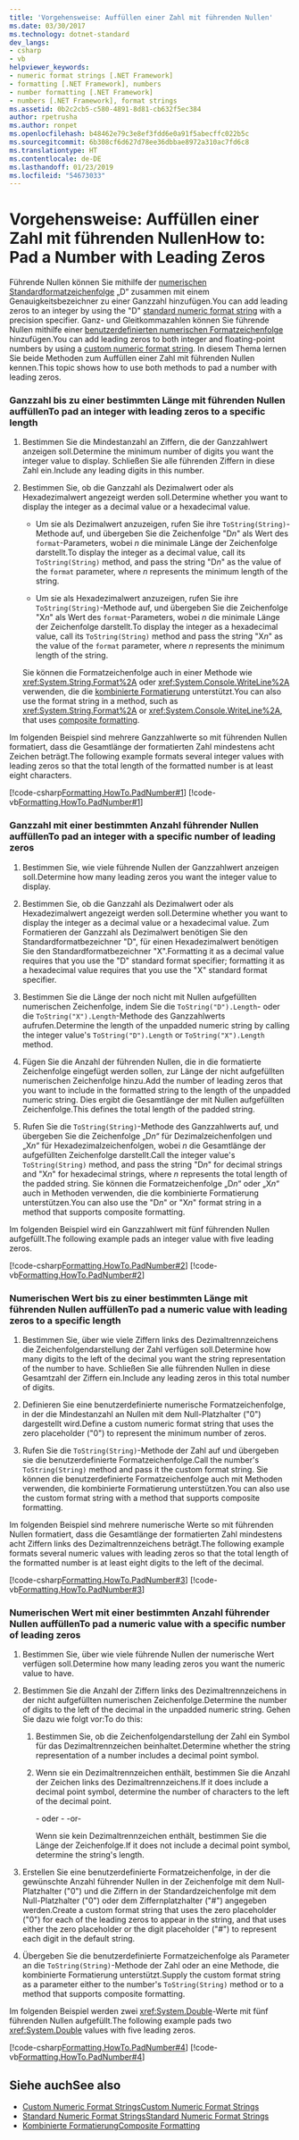 ```yaml
---
title: 'Vorgehensweise: Auffüllen einer Zahl mit führenden Nullen'
ms.date: 03/30/2017
ms.technology: dotnet-standard
dev_langs:
- csharp
- vb
helpviewer_keywords:
- numeric format strings [.NET Framework]
- formatting [.NET Framework], numbers
- number formatting [.NET Framework]
- numbers [.NET Framework], format strings
ms.assetid: 0b2c2cb5-c580-4891-8d81-cb632f5ec384
author: rpetrusha
ms.author: ronpet
ms.openlocfilehash: b48462e79c3e8ef3fdd6e0a91f5abecffc022b5c
ms.sourcegitcommit: 6b308cf6d627d78ee36dbbae8972a310ac7fd6c8
ms.translationtype: HT
ms.contentlocale: de-DE
ms.lasthandoff: 01/23/2019
ms.locfileid: "54673033"
---
```

# <a name="how-to-pad-a-number-with-leading-zeros"></a><span data-ttu-id="ff6f9-102">Vorgehensweise: Auffüllen einer Zahl mit führenden Nullen</span><span class="sxs-lookup"><span data-stu-id="ff6f9-102">How to: Pad a Number with Leading Zeros</span></span>
<span data-ttu-id="ff6f9-103">Führende Nullen können Sie mithilfe der [numerischen Standardformatzeichenfolge](../../../docs/standard/base-types/standard-numeric-format-strings.md) „D“ zusammen mit einem Genauigkeitsbezeichner zu einer Ganzzahl hinzufügen.</span><span class="sxs-lookup"><span data-stu-id="ff6f9-103">You can add leading zeros to an integer by using the "D" [standard numeric format string](../../../docs/standard/base-types/standard-numeric-format-strings.md) with a precision specifier.</span></span> <span data-ttu-id="ff6f9-104">Ganz- und Gleitkommazahlen können Sie führende Nullen mithilfe einer [benutzerdefinierten numerischen Formatzeichenfolge](../../../docs/standard/base-types/custom-numeric-format-strings.md) hinzufügen.</span><span class="sxs-lookup"><span data-stu-id="ff6f9-104">You can add leading zeros to both integer and floating-point numbers by using a [custom numeric format string](../../../docs/standard/base-types/custom-numeric-format-strings.md).</span></span> <span data-ttu-id="ff6f9-105">In diesem Thema lernen Sie beide Methoden zum Auffüllen einer Zahl mit führenden Nullen kennen.</span><span class="sxs-lookup"><span data-stu-id="ff6f9-105">This topic shows how to use both methods to pad a number with leading zeros.</span></span>  
  
### <a name="to-pad-an-integer-with-leading-zeros-to-a-specific-length"></a><span data-ttu-id="ff6f9-106">Ganzzahl bis zu einer bestimmten Länge mit führenden Nullen auffüllen</span><span class="sxs-lookup"><span data-stu-id="ff6f9-106">To pad an integer with leading zeros to a specific length</span></span>  
  
1.  <span data-ttu-id="ff6f9-107">Bestimmen Sie die Mindestanzahl an Ziffern, die der Ganzzahlwert anzeigen soll.</span><span class="sxs-lookup"><span data-stu-id="ff6f9-107">Determine the minimum number of digits you want the integer value to display.</span></span> <span data-ttu-id="ff6f9-108">Schließen Sie alle führenden Ziffern in diese Zahl ein.</span><span class="sxs-lookup"><span data-stu-id="ff6f9-108">Include any leading digits in this number.</span></span>  
  
2.  <span data-ttu-id="ff6f9-109">Bestimmen Sie, ob die Ganzzahl als Dezimalwert oder als Hexadezimalwert angezeigt werden soll.</span><span class="sxs-lookup"><span data-stu-id="ff6f9-109">Determine whether you want to display the integer as a decimal value or a hexadecimal value.</span></span>  
  
    -   <span data-ttu-id="ff6f9-110">Um sie als Dezimalwert anzuzeigen, rufen Sie ihre `ToString(String)`-Methode auf, und übergeben Sie die Zeichenfolge "D*n*" als Wert des `format`-Parameters, wobei *n* die minimale Länge der Zeichenfolge darstellt.</span><span class="sxs-lookup"><span data-stu-id="ff6f9-110">To display the integer as a decimal value, call its `ToString(String)` method, and pass the string "D*n*" as the value of the `format` parameter, where *n* represents the minimum length of the string.</span></span>  
  
    -   <span data-ttu-id="ff6f9-111">Um sie als Hexadezimalwert anzuzeigen, rufen Sie ihre `ToString(String)`-Methode auf, und übergeben Sie die Zeichenfolge "X*n*" als Wert des `format`-Parameters, wobei *n* die minimale Länge der Zeichenfolge darstellt.</span><span class="sxs-lookup"><span data-stu-id="ff6f9-111">To display the integer as a hexadecimal value, call its `ToString(String)` method and pass the string "X*n*" as the value of the `format` parameter, where *n* represents the minimum length of the string.</span></span>  
  
     <span data-ttu-id="ff6f9-112">Sie können die Formatzeichenfolge auch in einer Methode wie <xref:System.String.Format%2A> oder <xref:System.Console.WriteLine%2A> verwenden, die die [kombinierte Formatierung](../../../docs/standard/base-types/composite-formatting.md) unterstützt.</span><span class="sxs-lookup"><span data-stu-id="ff6f9-112">You can also use the format string in a method, such as <xref:System.String.Format%2A> or <xref:System.Console.WriteLine%2A>, that uses [composite formatting](../../../docs/standard/base-types/composite-formatting.md).</span></span>  
  
 <span data-ttu-id="ff6f9-113">Im folgenden Beispiel sind mehrere Ganzzahlwerte so mit führenden Nullen formatiert, dass die Gesamtlänge der formatierten Zahl mindestens acht Zeichen beträgt.</span><span class="sxs-lookup"><span data-stu-id="ff6f9-113">The following example formats several integer values with leading zeros so that the total length of the formatted number is at least eight characters.</span></span>  
  
 [!code-csharp[Formatting.HowTo.PadNumber#1](../../../samples/snippets/csharp/VS_Snippets_CLR/Formatting.HowTo.PadNumber/cs/Pad1.cs#1)]
 [!code-vb[Formatting.HowTo.PadNumber#1](../../../samples/snippets/visualbasic/VS_Snippets_CLR/Formatting.HowTo.PadNumber/vb/Pad1.vb#1)]  
  
### <a name="to-pad-an-integer-with-a-specific-number-of-leading-zeros"></a><span data-ttu-id="ff6f9-114">Ganzzahl mit einer bestimmten Anzahl führender Nullen auffüllen</span><span class="sxs-lookup"><span data-stu-id="ff6f9-114">To pad an integer with a specific number of leading zeros</span></span>  
  
1.  <span data-ttu-id="ff6f9-115">Bestimmen Sie, wie viele führende Nullen der Ganzzahlwert anzeigen soll.</span><span class="sxs-lookup"><span data-stu-id="ff6f9-115">Determine how many leading zeros you want the integer value to display.</span></span>  
  
2.  <span data-ttu-id="ff6f9-116">Bestimmen Sie, ob die Ganzzahl als Dezimalwert oder als Hexadezimalwert angezeigt werden soll.</span><span class="sxs-lookup"><span data-stu-id="ff6f9-116">Determine whether you want to display the integer as a decimal value or a hexadecimal value.</span></span> <span data-ttu-id="ff6f9-117">Zum Formatieren der Ganzzahl als Dezimalwert benötigen Sie den Standardformatbezeichner "D", für einen Hexadezimalwert benötigen Sie den Standardformatbezeichner "X".</span><span class="sxs-lookup"><span data-stu-id="ff6f9-117">Formatting it as a decimal value requires that you use the "D" standard format specifier; formatting it as a hexadecimal value requires that you use the "X" standard format specifier.</span></span>  
  
3.  <span data-ttu-id="ff6f9-118">Bestimmen Sie die Länge der noch nicht mit Nullen aufgefüllten numerischen Zeichenfolge, indem Sie die `ToString("D").Length`- oder die `ToString("X").Length`-Methode des Ganzzahlwerts aufrufen.</span><span class="sxs-lookup"><span data-stu-id="ff6f9-118">Determine the length of the unpadded numeric string by calling the integer value's `ToString("D").Length` or `ToString("X").Length` method.</span></span>  
  
4.  <span data-ttu-id="ff6f9-119">Fügen Sie die Anzahl der führenden Nullen, die in die formatierte Zeichenfolge eingefügt werden sollen, zur Länge der nicht aufgefüllten numerischen Zeichenfolge hinzu.</span><span class="sxs-lookup"><span data-stu-id="ff6f9-119">Add the number of leading zeros that you want to include in the formatted string to the length of the unpadded numeric string.</span></span> <span data-ttu-id="ff6f9-120">Dies ergibt die Gesamtlänge der mit Nullen aufgefüllten Zeichenfolge.</span><span class="sxs-lookup"><span data-stu-id="ff6f9-120">This defines the total length of the padded string.</span></span>  
  
5.  <span data-ttu-id="ff6f9-121">Rufen Sie die `ToString(String)`-Methode des Ganzzahlwerts auf, und übergeben Sie die Zeichenfolge „D*n*“ für Dezimalzeichenfolgen und „X*n*“ für Hexadezimalzeichenfolgen, wobei *n* die Gesamtlänge der aufgefüllten Zeichenfolge darstellt.</span><span class="sxs-lookup"><span data-stu-id="ff6f9-121">Call the integer value's `ToString(String)` method, and pass the string "D*n*" for decimal strings and "X*n*" for hexadecimal strings, where *n* represents the total length of the padded string.</span></span> <span data-ttu-id="ff6f9-122">Sie können die Formatzeichenfolge „D*n*“ oder „X*n*“ auch in Methoden verwenden, die die kombinierte Formatierung unterstützen.</span><span class="sxs-lookup"><span data-stu-id="ff6f9-122">You can also use the "D*n*" or "X*n*" format string in a method that supports composite formatting.</span></span>  
  
 <span data-ttu-id="ff6f9-123">Im folgenden Beispiel wird ein Ganzzahlwert mit fünf führenden Nullen aufgefüllt.</span><span class="sxs-lookup"><span data-stu-id="ff6f9-123">The following example pads an integer value with five leading zeros.</span></span>  
  
 [!code-csharp[Formatting.HowTo.PadNumber#2](../../../samples/snippets/csharp/VS_Snippets_CLR/Formatting.HowTo.PadNumber/cs/Pad1.cs#2)]
 [!code-vb[Formatting.HowTo.PadNumber#2](../../../samples/snippets/visualbasic/VS_Snippets_CLR/Formatting.HowTo.PadNumber/vb/Pad1.vb#2)]  
  
### <a name="to-pad-a-numeric-value-with-leading-zeros-to-a-specific-length"></a><span data-ttu-id="ff6f9-124">Numerischen Wert bis zu einer bestimmten Länge mit führenden Nullen auffüllen</span><span class="sxs-lookup"><span data-stu-id="ff6f9-124">To pad a numeric value with leading zeros to a specific length</span></span>  
  
1.  <span data-ttu-id="ff6f9-125">Bestimmen Sie, über wie viele Ziffern links des Dezimaltrennzeichens die Zeichenfolgendarstellung der Zahl verfügen soll.</span><span class="sxs-lookup"><span data-stu-id="ff6f9-125">Determine how many digits to the left of the decimal you want the string representation of the number to have.</span></span> <span data-ttu-id="ff6f9-126">Schließen Sie alle führenden Nullen in diese Gesamtzahl der Ziffern ein.</span><span class="sxs-lookup"><span data-stu-id="ff6f9-126">Include any leading zeros in this total number of digits.</span></span>  
  
2.  <span data-ttu-id="ff6f9-127">Definieren Sie eine benutzerdefinierte numerische Formatzeichenfolge, in der die Mindestanzahl an Nullen mit dem Null-Platzhalter ("0") dargestellt wird.</span><span class="sxs-lookup"><span data-stu-id="ff6f9-127">Define a custom numeric format string that uses the zero placeholder ("0") to represent the minimum number of zeros.</span></span>  
  
3.  <span data-ttu-id="ff6f9-128">Rufen Sie die `ToString(String)`-Methode der Zahl auf und übergeben sie die benutzerdefinierte Formatzeichenfolge.</span><span class="sxs-lookup"><span data-stu-id="ff6f9-128">Call the number's `ToString(String)` method and pass it the custom format string.</span></span> <span data-ttu-id="ff6f9-129">Sie können die benutzerdefinierte Formatzeichenfolge auch mit Methoden verwenden, die kombinierte Formatierung unterstützen.</span><span class="sxs-lookup"><span data-stu-id="ff6f9-129">You can also use the custom format string with a method that supports composite formatting.</span></span>  
  
 <span data-ttu-id="ff6f9-130">Im folgenden Beispiel sind mehrere numerische Werte so mit führenden Nullen formatiert, dass die Gesamtlänge der formatierten Zahl mindestens acht Ziffern links des Dezimaltrennzeichens beträgt.</span><span class="sxs-lookup"><span data-stu-id="ff6f9-130">The following example formats several numeric values with leading zeros so that the total length of the formatted number is at least eight digits to the left of the decimal.</span></span>  
  
 [!code-csharp[Formatting.HowTo.PadNumber#3](../../../samples/snippets/csharp/VS_Snippets_CLR/Formatting.HowTo.PadNumber/cs/Pad1.cs#3)]
 [!code-vb[Formatting.HowTo.PadNumber#3](../../../samples/snippets/visualbasic/VS_Snippets_CLR/Formatting.HowTo.PadNumber/vb/Pad1.vb#3)]  
  
### <a name="to-pad-a-numeric-value-with-a-specific-number-of-leading-zeros"></a><span data-ttu-id="ff6f9-131">Numerischen Wert mit einer bestimmten Anzahl führender Nullen auffüllen</span><span class="sxs-lookup"><span data-stu-id="ff6f9-131">To pad a numeric value with a specific number of leading zeros</span></span>  
  
1.  <span data-ttu-id="ff6f9-132">Bestimmen Sie, über wie viele führende Nullen der numerische Wert verfügen soll.</span><span class="sxs-lookup"><span data-stu-id="ff6f9-132">Determine how many leading zeros you want the numeric value to have.</span></span>  
  
2.  <span data-ttu-id="ff6f9-133">Bestimmen Sie die Anzahl der Ziffern links des Dezimaltrennzeichens in der nicht aufgefüllten numerischen Zeichenfolge.</span><span class="sxs-lookup"><span data-stu-id="ff6f9-133">Determine the number of digits to the left of the decimal in the unpadded numeric string.</span></span> <span data-ttu-id="ff6f9-134">Gehen Sie dazu wie folgt vor:</span><span class="sxs-lookup"><span data-stu-id="ff6f9-134">To do this:</span></span>  
  
    1.  <span data-ttu-id="ff6f9-135">Bestimmen Sie, ob die Zeichenfolgendarstellung der Zahl ein Symbol für das Dezimaltrennzeichen beinhaltet.</span><span class="sxs-lookup"><span data-stu-id="ff6f9-135">Determine whether the string representation of a number includes a decimal point symbol.</span></span>  
  
    2.  <span data-ttu-id="ff6f9-136">Wenn sie ein Dezimaltrennzeichen enthält, bestimmen Sie die Anzahl der Zeichen links des Dezimaltrennzeichens.</span><span class="sxs-lookup"><span data-stu-id="ff6f9-136">If it does include a decimal point symbol, determine the number of characters to the left of the decimal point.</span></span>  
  
         <span data-ttu-id="ff6f9-137">- oder - </span><span class="sxs-lookup"><span data-stu-id="ff6f9-137">-or-</span></span>  
  
         <span data-ttu-id="ff6f9-138">Wenn sie kein Dezimaltrennzeichen enthält, bestimmen Sie die Länge der Zeichenfolge.</span><span class="sxs-lookup"><span data-stu-id="ff6f9-138">If it does not include a decimal point symbol, determine the string's length.</span></span>  
  
3.  <span data-ttu-id="ff6f9-139">Erstellen Sie eine benutzerdefinierte Formatzeichenfolge, in der die gewünschte Anzahl führender Nullen in der Zeichenfolge mit dem Null-Platzhalter ("0") und die Ziffern in der Standardzeichenfolge mit dem Null-Platzhalter ("0") oder dem Ziffernplatzhalter ("#") angegeben werden.</span><span class="sxs-lookup"><span data-stu-id="ff6f9-139">Create a custom format string that uses the zero placeholder ("0") for each of the leading zeros to appear in the string, and that uses either the zero placeholder or the digit placeholder ("#") to represent each digit in the default string.</span></span>  
  
4.  <span data-ttu-id="ff6f9-140">Übergeben Sie die benutzerdefinierte Formatzeichenfolge als Parameter an die `ToString(String)`-Methode der Zahl oder an eine Methode, die kombinierte Formatierung unterstützt.</span><span class="sxs-lookup"><span data-stu-id="ff6f9-140">Supply the custom format string as a parameter either to the number's `ToString(String)` method or to a method that supports composite formatting.</span></span>  
  
 <span data-ttu-id="ff6f9-141">Im folgenden Beispiel werden zwei <xref:System.Double>-Werte mit fünf führenden Nullen aufgefüllt.</span><span class="sxs-lookup"><span data-stu-id="ff6f9-141">The following example pads two <xref:System.Double> values with five leading zeros.</span></span>  
  
 [!code-csharp[Formatting.HowTo.PadNumber#4](../../../samples/snippets/csharp/VS_Snippets_CLR/Formatting.HowTo.PadNumber/cs/Pad1.cs#4)]
 [!code-vb[Formatting.HowTo.PadNumber#4](../../../samples/snippets/visualbasic/VS_Snippets_CLR/Formatting.HowTo.PadNumber/vb/Pad1.vb#4)]  
  
## <a name="see-also"></a><span data-ttu-id="ff6f9-142">Siehe auch</span><span class="sxs-lookup"><span data-stu-id="ff6f9-142">See also</span></span>

- [<span data-ttu-id="ff6f9-143">Custom Numeric Format Strings</span><span class="sxs-lookup"><span data-stu-id="ff6f9-143">Custom Numeric Format Strings</span></span>](../../../docs/standard/base-types/custom-numeric-format-strings.md)
- [<span data-ttu-id="ff6f9-144">Standard Numeric Format Strings</span><span class="sxs-lookup"><span data-stu-id="ff6f9-144">Standard Numeric Format Strings</span></span>](../../../docs/standard/base-types/standard-numeric-format-strings.md)
- [<span data-ttu-id="ff6f9-145">Kombinierte Formatierung</span><span class="sxs-lookup"><span data-stu-id="ff6f9-145">Composite Formatting</span></span>](../../../docs/standard/base-types/composite-formatting.md)
